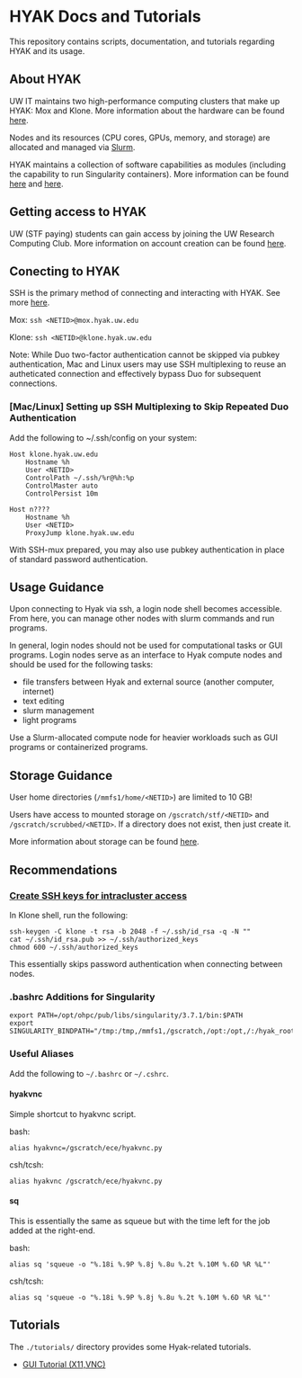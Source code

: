 HYAK Docs and Tutorials
=======================

This repository contains scripts, documentation, and tutorials regarding HYAK
and its usage.

## About HYAK

UW IT maintains two high-performance computing clusters that make up HYAK: Mox
and Klone. More information about the hardware can be found
[here](https://hyak.uw.edu/systems/).

Nodes and its resources (CPU cores, GPUs, memory, and storage) are allocated
and managed via [Slurm](https://slurm.schedmd.com/overview.html).

HYAK maintains a collection of software capabilities as modules (including
the capability to run Singularity containers). More information can be found
[here](https://hyak.uw.edu/docs/tools/modules) and
[here](https://hyak.uw.edu/docs/tools/containers).

## Getting access to HYAK

UW (STF paying) students can gain access by joining the UW Research Computing
Club. More information on account creation can be found
[here](https://hyak.uw.edu/docs/account-creation#i-have-a-pi-and-the-pi-contributed-hyak-nodes).

## Conecting to HYAK

SSH is the primary method of connecting and interacting with HYAK.
See more [here](https://hyak.uw.edu/docs/setup/ssh).

Mox: `ssh <NETID>@mox.hyak.uw.edu`

Klone: `ssh <NETID>@klone.hyak.uw.edu`

Note: While Duo two-factor authentication cannot be skipped via pubkey
authentication, Mac and Linux users may use SSH multiplexing to reuse an
autheticated connection and effectively bypass Duo for subsequent connections.

### [Mac/Linux] Setting up SSH Multiplexing to Skip Repeated Duo Authentication

Add the following to ~/.ssh/config on your system:
```
Host klone.hyak.uw.edu
    Hostname %h
    User <NETID>
    ControlPath ~/.ssh/%r@%h:%p
    ControlMaster auto
    ControlPersist 10m

Host n????
    Hostname %h
    User <NETID>
    ProxyJump klone.hyak.uw.edu
```

With SSH-mux prepared, you may also use pubkey authentication in place of
standard password authentication.

## Usage Guidance

Upon connecting to Hyak via ssh, a login node shell becomes accessible. From
here, you can manage other nodes with slurm commands and run programs.

In general, login nodes should not be used for computational tasks or GUI
programs. Login nodes serve as an interface to Hyak compute nodes and should
be used for the following tasks:

- file transfers between Hyak and external source (another computer, internet)
- text editing
- slurm management
- light programs

Use a Slurm-allocated compute node for heavier workloads such as GUI programs
or containerized programs.

## Storage Guidance

User home directories (`/mmfs1/home/<NETID>`) are limited to 10 GB!

Users have access to mounted storage on `/gscratch/stf/<NETID>` and
`/gscratch/scrubbed/<NETID>`. If a directory does not exist, then just create
it.

More information about storage can be found
[here](https://hyak.uw.edu/docs/storage/gscratch).

## Recommendations

### [Create SSH keys for intracluster access](https://hyak.uw.edu/docs/setup/ssh#intracluster-ssh-keys)

In Klone shell, run the following:

```
ssh-keygen -C klone -t rsa -b 2048 -f ~/.ssh/id_rsa -q -N ""
cat ~/.ssh/id_rsa.pub >> ~/.ssh/authorized_keys
chmod 600 ~/.ssh/authorized_keys
```

This essentially skips password authentication when connecting between nodes.

### .bashrc Additions for Singularity

```
export PATH=/opt/ohpc/pub/libs/singularity/3.7.1/bin:$PATH
export SINGULARITY_BINDPATH="/tmp:/tmp,/mmfs1,/gscratch,/opt:/opt,/:/hyak_root"
```

### Useful Aliases

Add the following to `~/.bashrc` or `~/.cshrc`.

#### hyakvnc

Simple shortcut to hyakvnc script.

bash:

```
alias hyakvnc=/gscratch/ece/hyakvnc.py
```

csh/tcsh:

```
alias hyakvnc /gscratch/ece/hyakvnc.py
```

#### sq

This is essentially the same as squeue but with the time left for the job
added at the right-end.

bash:

```
alias sq 'squeue -o "%.18i %.9P %.8j %.8u %.2t %.10M %.6D %R %L"'
```

csh/tcsh:

```
alias sq 'squeue -o "%.18i %.9P %.8j %.8u %.2t %.10M %.6D %R %L"'
```

## Tutorials

The `./tutorials/` directory provides some Hyak-related tutorials.

- [GUI Tutorial (X11,VNC)](tutorials/gui.md)
